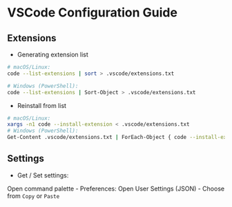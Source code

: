 # VSCode Configuration Guide

## Extensions

- Generating extension list

```zsh
# macOS/Linux:
code --list-extensions | sort > .vscode/extensions.txt

# Windows (PowerShell):
code --list-extensions | Sort-Object > .vscode/extensions.txt
```

- Reinstall from list

```zsh
# macOS/Linux:
xargs -n1 code --install-extension < .vscode/extensions.txt
# Windows (PowerShell):
Get-Content .vscode/extensions.txt | ForEach-Object { code --install-extension $_ }
```

## Settings

- Get / Set settings:

Open command palette - Preferences: Open User Settings (JSON) - Choose from `Copy` or `Paste`
